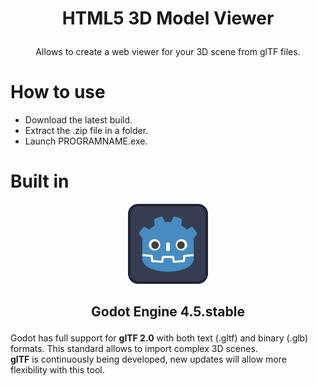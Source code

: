 # <p align="center">HTML5 3D Model Viewer
<p align="center">
Allows to create a web viewer for your 3D scene from glTF files.
</p>

# How to use
- Download the latest build.
- Extract the .zip file in a folder.
- Launch PROGRAMNAME.exe.

# Built in
<p align="center">
<img src="https://github.com/turboseb/html5-3dmodel-viewer/blob/master/icon.svg" width="128"> <br/> 


  
## <p align="center"> Godot Engine 4.5.stable
</p>

Godot has full support for **glTF 2.0** with both text (.gltf) and binary (.glb) formats.
This standard allows to import complex 3D scenes.<br/>
**glTF** is continuously being developed, new updates will allow more flexibility with this tool.
